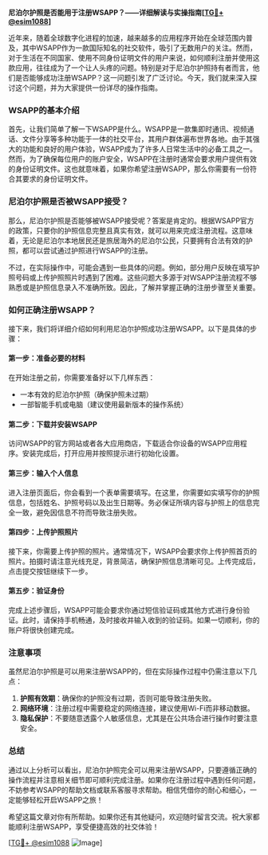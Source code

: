 **尼泊尔护照是否能用于注册WSAPP？——详细解读与实操指南[[TG💪+ @esim1088](https://t.me/s/esim1088)]**

近年来，随着全球数字化进程的加速，越来越多的应用程序开始在全球范围内普及，其中WSAPP作为一款国际知名的社交软件，吸引了无数用户的关注。然而，对于生活在不同国家、使用不同身份证明文件的用户来说，如何顺利注册并使用这款应用，往往成为了一个让人头疼的问题。特别是对于尼泊尔护照持有者而言，他们是否能够成功注册WSAPP？这一问题引发了广泛讨论。今天，我们就来深入探讨这个问题，并为大家提供一份详尽的操作指南。

### WSAPP的基本介绍

首先，让我们简单了解一下WSAPP是什么。WSAPP是一款集即时通讯、视频通话、文件分享等多种功能于一体的社交平台，其用户群体遍布世界各地。由于其强大的功能和良好的用户体验，WSAPP成为了许多人日常生活中的必备工具之一。然而，为了确保每位用户的账户安全，WSAPP在注册时通常会要求用户提供有效的身份证明文件。这也就意味着，如果你希望注册WSAPP，那么你需要有一份符合其要求的身份证明文件。

### 尼泊尔护照是否被WSAPP接受？

那么，尼泊尔护照是否能够被WSAPP接受呢？答案是肯定的。根据WSAPP官方的政策，只要你的护照信息完整且真实有效，就可以用来完成注册流程。这意味着，无论是尼泊尔本地居民还是旅居海外的尼泊尔公民，只要拥有合法有效的护照，都可以尝试通过护照进行WSAPP的注册。

不过，在实际操作中，可能会遇到一些具体的问题。例如，部分用户反映在填写护照号码或上传护照照片时遇到了困难。这些问题大多源于对WSAPP注册流程不够熟悉或是护照信息录入不准确所致。因此，了解并掌握正确的注册步骤至关重要。

### 如何正确注册WSAPP？

接下来，我们将详细介绍如何利用尼泊尔护照成功注册WSAPP。以下是具体的步骤：

#### 第一步：准备必要的材料
在开始注册之前，你需要准备好以下几样东西：
- 一本有效的尼泊尔护照（确保护照未过期）
- 一部智能手机或电脑（建议使用最新版本的操作系统）

#### 第二步：下载并安装WSAPP
访问WSAPP的官方网站或者各大应用商店，下载适合你设备的WSAPP应用程序。安装完成后，打开应用并按照提示进行初始化设置。

#### 第三步：输入个人信息
进入注册页面后，你会看到一个表单需要填写。在这里，你需要如实填写你的护照信息，包括姓名、护照号码以及出生日期等。务必保证所填内容与护照上的信息完全一致，避免因信息不符而导致注册失败。

#### 第四步：上传护照照片
接下来，你需要上传护照的照片。通常情况下，WSAPP会要求你上传护照首页的照片。拍摄时请注意光线充足，背景简洁，确保护照信息清晰可见。上传完成后，点击提交按钮继续下一步。

#### 第五步：验证身份
完成上述步骤后，WSAPP可能会要求你通过短信验证码或其他方式进行身份验证。此时，请保持手机畅通，及时接收并输入收到的验证码。如果一切顺利，你的账户将很快创建完成。

### 注意事项

虽然尼泊尔护照是可以用来注册WSAPP的，但在实际操作过程中仍需注意以下几点：
1. **护照有效期**：确保你的护照没有过期，否则可能导致注册失败。
2. **网络环境**：注册过程中需要稳定的网络连接，建议使用Wi-Fi而非移动数据。
3. **隐私保护**：不要随意透露个人敏感信息，尤其是在公共场合进行操作时要注意安全。

### 总结

通过以上分析可以看出，尼泊尔护照完全可以用来注册WSAPP，只要遵循正确的操作流程并注意相关细节即可顺利完成注册。如果你在注册过程中遇到任何问题，不妨参考WSAPP的帮助文档或联系客服寻求帮助。相信凭借你的耐心和细心，一定能够轻松开启WSAPP之旅！

希望这篇文章对你有所帮助。如果你还有其他疑问，欢迎随时留言交流。祝大家都能顺利注册WSAPP，享受便捷高效的社交体验！

[[TG💪+ @esim1088](https://t.me/s/esim1088) ![Image](https://i.postimg.cc/4NQfJmqS/Snipaste-2025-05-13-00-14-12.png)]